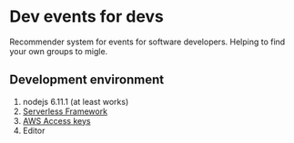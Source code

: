 # Dev events for devs
Recommender system for events for software developers. Helping to find your own groups to migle.

## Development environment

1. nodejs 6.11.1 (at least works)
2. [Serverless Framework](https://serverless.com/framework/docs/getting-started/)
3. [AWS Access keys](https://serverless.com/framework/docs/providers/aws/guide/credentials#creating-aws-access-keys)
4. Editor
